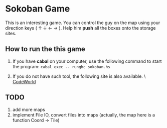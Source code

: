 # Sokoban Game

This is an interesting game. You can control the guy on the map using your direction keys ( ↑ ↓ ← → ). Help him **push** all the boxes onto the storage sites.

## How to run the this game
1. If you have **cabal** on your computer, use the following command to start the program:
``
cabal exec -- runghc sokoban.hs
``


2. If you do not have such tool, the following site is also available. \\
[CodeWorld][1]

[1]: https://code.world/run.html?mode=haskell&dhash=D_6FfdGCInzAWXIHxVOL-1Q



## TODO
1. add more maps
2. implement File IO, convert files into maps (actually, the map here is a function Coord → Tile)
